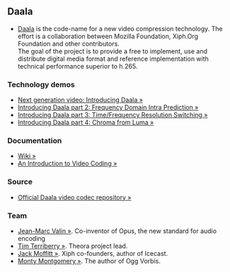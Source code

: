 ## Daala
* [Daala](https://xiph.org/daala/) is the code-name for a new video compression technology. The effort is a collaboration between Mozilla Foundation, Xiph.Org Foundation and other contributors.  
The goal of the project is to provide a free to implement, use and distribute digital media format and reference implementation with technical performance superior to h.265.

### Technology demos
* [Next generation video: Introducing Daala &raquo;](http://people.xiph.org/~xiphmont/demo/daala/demo1.shtml)
* [Introducing Daala part 2: Frequency Domain Intra Prediction &raquo;](http://people.xiph.org/~xiphmont/demo/daala/demo2.shtml)
* [Introducing Daala part 3: Time/Frequency Resolution Switching &raquo;](http://people.xiph.org/~xiphmont/demo/daala/demo3.shtml)
* [Introducing Daala part 4: Chroma from Luma &raquo;](http://people.xiph.org/~xiphmont/demo/daala/demo4.shtml)

### Documentation
* [Wiki &raquo;](http://wiki.xiph.org/Daala)
* [An Introduction to Video Coding &raquo;](http://people.xiph.org/~tterribe/pubs/lca2012/auckland/intro_to_video1.pdf)
 
### Source
* [Official Daala video codec repository &raquo;](https://git.xiph.org/?p=daala.git;a=summary)
 
### Team
* [Jean-Marc Valin &raquo;](http://jmvalin.ca/). Co-inventor of Opus, the new standard for audio encoding
* [Tim Terriberry &raquo;](http://people.xiph.org/~tterribe/). Theora project lead. 
* [Jack Moffitt &raquo;](http://en.wikipedia.org/wiki/Jack_Moffitt). Xiph co-founders, author of Icecast.
* [Monty Montgomery &raquo;](http://en.wikipedia.org/wiki/Chris_Montgomery). The author of Ogg Vorbis.
